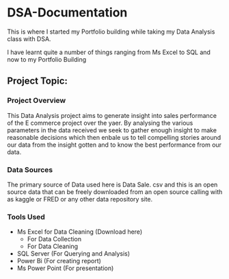 # DSA-Documentation

This is where I started my Portfolio building while taking my Data Analysis class with DSA. 

I have learnt quite a number of things ranging from Ms Excel to SQL and now to my Portfolio Building

## Project Topic:

### Project Overview

This Data Analysis project aims to generate insight into sales performance of the E commerce project over the yaer. By analysing the various parameters in the data received we seek to gather enough insight to make reasonable decisions which then enbale us to tell compelling stories around our data from the insight gotten and to know the best performance from our data.

### Data Sources
The primary source of Data used here is Data Sale. csv and this is an open source data that can be freely downloaded from an open source calling with as kaggle or FRED or any other data repository site.

### Tools Used
- Ms Excel for Data Cleaning (Download here)
    - For Data Collection
    - For Data Cleaning
- SQL Server (For Querying and Analysis)
- Power Bi (For creating report)
- Ms Power Point (For presentation)
